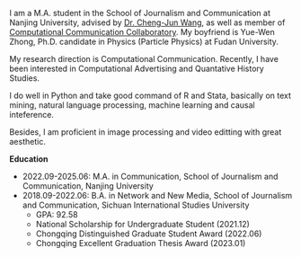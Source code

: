 I am a M.A. student in the School of Journalism and Communication at Nanjing University, advised by [Dr. Cheng-Jun Wang](https://chengjun.github.io/), as well as member of [Computational Communication Collaboratory](https://computational-communication.com/). My boyfriend is Yue-Wen Zhong, Ph.D. candidate in Physics (Particle Physics) at Fudan University.

My research direction is Computational Communication. Recently, I have been interested in Computational Advertising and Quantative History Studies.

I do well in Python and take good command of R and Stata, basically on text mining, natural language processing, machine learning and causal inteference.

Besides, I am proficient in image processing and video editting with great aesthetic.

**Education**

- 2022.09-2025.06: M.A. in Communication, School of Journalism and Communication, Nanjing University
- 2018.09-2022.06: B.A. in Network and New Media, School of Journalism and Communication, Sichuan International Studies University
  - GPA: 92.58
  - National Scholarship for Undergraduate Student (2021.12)
  - Chongqing Distinguished Graduate Student Award (2022.06)
  - Chongqing Excellent Graduation Thesis Award (2023.01)
